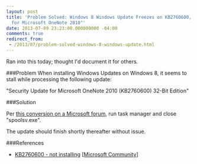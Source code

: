 ```yaml
---
layout: post
title: 'Problem Solved: Windows 8 Windows Update Freezes on KB2760600, "Security Update
  for Microsoft OneNote 2010"'
date: 2013-07-09 23:23:00.000000000 -04:00
comments: true
redirect_from: 
 - /2013/07/problem-solved-windows-8-windows-update.html
---
```

Ran into this today; thought I'd document it for others.

###Problem
When installing Windows Updates on Windows 8, it seems to stall while processing the following update:

"Security Update for Microsoft OneNote 2010 (KB2760600) 32-Bit Edition"

###Solution

Per <a href="http://answers.microsoft.com/en-us/office/forum/office_2010-onenote/kb2760600-not-installing/811842f5-6a58-40e1-a107-7303ddc4dcdf" target="_blank">this conversion on a Microsoft forum</a>, run task manager and close "spoolsv.exe".

The update should finish shortly thereafter without issue.

###References
* <a href="http://answers.microsoft.com/en-us/office/forum/office_2010-onenote/kb2760600-not-installing/811842f5-6a58-40e1-a107-7303ddc4dcdf" target="_blank">KB2760600 - not installing</a> [<a href="http://answers.microsoft.com/en-us" target="_blank">Microsoft Community</a>]
